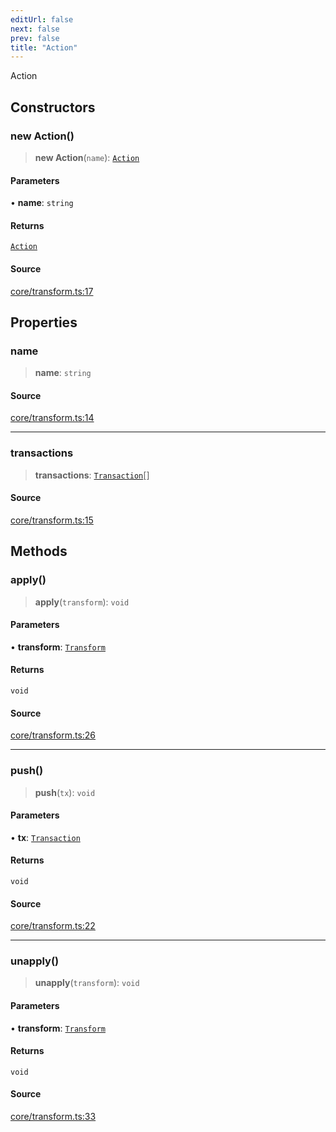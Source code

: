 ```yaml
---
editUrl: false
next: false
prev: false
title: "Action"
---
```


Action

## Constructors

### new Action()

> **new Action**(`name`): [`Action`](/api-core/classes/action/)

#### Parameters

• **name**: `string`

#### Returns

[`Action`](/api-core/classes/action/)

#### Source

[core/transform.ts:17](https://github.com/dgmjs/dgmjs/blob/main/packages/core/src/core/transform.ts#L17)

## Properties

### name

> **name**: `string`

#### Source

[core/transform.ts:14](https://github.com/dgmjs/dgmjs/blob/main/packages/core/src/core/transform.ts#L14)

***

### transactions

> **transactions**: [`Transaction`](/api-core/classes/transaction/)[]

#### Source

[core/transform.ts:15](https://github.com/dgmjs/dgmjs/blob/main/packages/core/src/core/transform.ts#L15)

## Methods

### apply()

> **apply**(`transform`): `void`

#### Parameters

• **transform**: [`Transform`](/api-core/classes/transform/)

#### Returns

`void`

#### Source

[core/transform.ts:26](https://github.com/dgmjs/dgmjs/blob/main/packages/core/src/core/transform.ts#L26)

***

### push()

> **push**(`tx`): `void`

#### Parameters

• **tx**: [`Transaction`](/api-core/classes/transaction/)

#### Returns

`void`

#### Source

[core/transform.ts:22](https://github.com/dgmjs/dgmjs/blob/main/packages/core/src/core/transform.ts#L22)

***

### unapply()

> **unapply**(`transform`): `void`

#### Parameters

• **transform**: [`Transform`](/api-core/classes/transform/)

#### Returns

`void`

#### Source

[core/transform.ts:33](https://github.com/dgmjs/dgmjs/blob/main/packages/core/src/core/transform.ts#L33)
